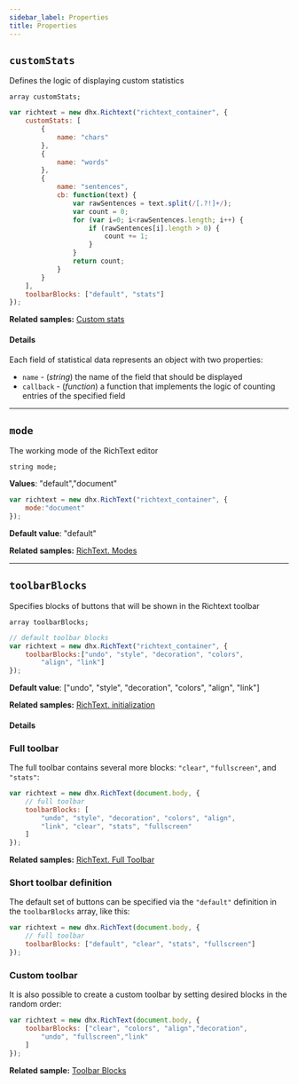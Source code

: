 ```yaml
---
sidebar_label: Properties
title: Properties
---
```



## `customStats`

Defines the logic of displaying custom statistics

`array customStats;`

```js 
var richtext = new dhx.Richtext("richtext_container", {
    customStats: [
        {
            name: "chars"
        },
        {
            name: "words"
        },
        {
            name: "sentences",
            cb: function(text) {
                var rawSentences = text.split(/[.?!]+/);
                var count = 0;
                for (var i=0; i<rawSentences.length; i++) {
                    if (rawSentences[i].length > 0) {
                        count += 1;
                    }
                }
                return count;
            }
        }
    ],
    toolbarBlocks: ["default", "stats"]
});
```

**Related samples:** [Custom stats](https://snippet.dhtmlx.com/u1734epz)

#### Details

Each field of statistical data represents an object with two properties:

- `name` - (*string*) the name of the field that should be displayed
- `callback` - (*function*) a function that implements the logic of counting entries of the specified field
___

## `mode`

The working mode of the RichText editor

`string mode;`

**Values**: "default","document" 


```js 
var richtext = new dhx.RichText("richtext_container", { 
    mode:"document"
});
```

**Default value**: "default"

**Related samples:** [RichText. Modes](https://snippet.dhtmlx.com/pdh5buvg)
___

## `toolbarBlocks`

Specifies blocks of buttons that will be shown in the Richtext toolbar

`array toolbarBlocks;`


```js 
// default toolbar blocks
var richtext = new dhx.RichText("richtext_container", { 
    toolbarBlocks:["undo", "style", "decoration", "colors", 
        "align", "link"]
});
```

**Default value**: ["undo", "style", "decoration", "colors", "align", "link"]

**Related samples:** [RichText. initialization](https://snippet.dhtmlx.com/32jtemtm)


#### Details

### Full toolbar

The full toolbar contains several more blocks: `"clear"`, `"fullscreen"`, and `"stats"`:

~~~js
var richtext = new dhx.RichText(document.body, {
    // full toolbar
    toolbarBlocks: [
        "undo", "style", "decoration", "colors", "align", 
        "link", "clear", "stats", "fullscreen"
    ]
});
~~~

**Related samples:** [RichText. Full Toolbar](https://snippet.dhtmlx.com/5yga5ce1)

### Short toolbar definition

The default set of buttons can be specified via the `"default"` definition in the `toolbarBlocks` array, like this:

~~~js
var richtext = new dhx.RichText(document.body, {
    // full toolbar
    toolbarBlocks: ["default", "clear", "stats", "fullscreen"]
});
~~~

### Custom toolbar

It is also possible to create a custom toolbar by setting desired blocks in the random order:

~~~js
var richtext = new dhx.RichText(document.body, {
    toolbarBlocks: ["clear", "colors", "align","decoration", 
        "undo", "fullscreen","link"
    ]
});
~~~

**Related sample:** [Toolbar Blocks](https://snippet.dhtmlx.com/yp7en22d)